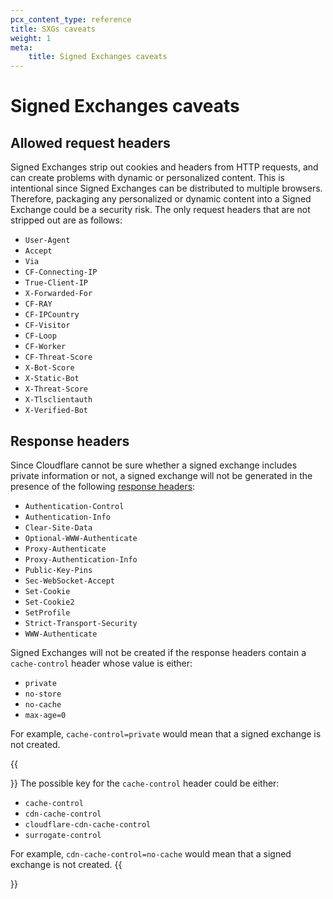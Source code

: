 ```yaml
---
pcx_content_type: reference
title: SXGs caveats
weight: 1
meta:
    title: Signed Exchanges caveats
---
```


# Signed Exchanges caveats

## Allowed request headers

Signed Exchanges strip out cookies and headers from HTTP requests, and can create problems with dynamic or personalized content. This is intentional since Signed Exchanges can be distributed to multiple browsers. Therefore, packaging any personalized or dynamic content into a Signed Exchange could be a security risk. The only request headers that are not stripped out are as follows:

* `User-Agent`
* `Accept`
* `Via`
* `CF-Connecting-IP`
* `True-Client-IP`
* `X-Forwarded-For`
* `CF-RAY`
* `CF-IPCountry`
* `CF-Visitor`
* `CF-Loop`
* `CF-Worker`
* `CF-Threat-Score`
* `X-Bot-Score`
* `X-Static-Bot`
* `X-Threat-Score`
* `X-Tlsclientauth`
* `X-Verified-Bot`

## Response headers

Since Cloudflare cannot be sure whether a signed exchange includes private information or not, a signed exchange will not be generated in the presence of the following [response headers](https://wicg.github.io/webpackage/draft-yasskin-httpbis-origin-signed-exchanges-impl.html#name-stateful-header-fields):

* `Authentication-Control`
* `Authentication-Info`
* `Clear-Site-Data`
* `Optional-WWW-Authenticate`
* `Proxy-Authenticate`
* `Proxy-Authentication-Info`
* `Public-Key-Pins`
* `Sec-WebSocket-Accept`
* `Set-Cookie`
* `Set-Cookie2`
* `SetProfile`
* `Strict-Transport-Security`
* `WWW-Authenticate`

Signed Exchanges will not be created if the response headers contain a `cache-control` header whose value is either:

* `private`
* `no-store`
* `no-cache`
* `max-age=0 `

For example, `cache-control=private` would mean that a signed exchange is not created.

{{<Aside type="note">}}
The possible key for the `cache-control` header could be either: 

* `cache-control`
* `cdn-cache-control`
* `cloudflare-cdn-cache-control`
* `surrogate-control`

For example, `cdn-cache-control=no-cache` would mean that a signed exchange is not created.
{{</Aside>}}